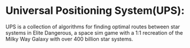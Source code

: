 # Universal Positioning System(UPS):
UPS is a collection of algorithms for finding optimal routes between star systems in Elite
Dangerous, a space sim game with a 1:1 recreation of the Milky Way Galaxy with over
400 billion star systems.
